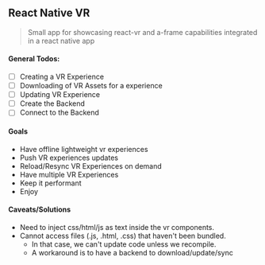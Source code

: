 
## React Native VR

> Small app for showcasing react-vr and a-frame capabilities integrated in a react native app

#### General Todos:
- [ ] Creating a VR Experience
- [ ] Downloading of VR Assets for a experience
- [ ] Updating VR Experience
- [ ] Create the Backend
- [ ] Connect to the Backend

#### Goals
- Have offline lightweight vr experiences
- Push VR experiences updates
- Reload/Resync VR Experiences on demand
- Have multiple VR Experiences
- Keep it performant
- Enjoy

#### Caveats/Solutions
- Need to inject css/html/js as text inside the vr components.
- Cannot access files (.js, .html, .css) that haven't been bundled.
  - In that case, we can't update code unless we recompile.
  - A workaround is to have a backend to download/update/sync
